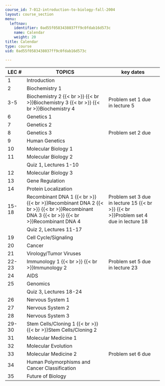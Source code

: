 ```yaml
---
course_id: 7-012-introduction-to-biology-fall-2004
layout: course_section
menu:
  leftnav:
    identifier: 0ad55f0583438037ff9c0fdab16d573c
    name: Calendar
    weight: 20
title: Calendar
type: course
uid: 0ad55f0583438037ff9c0fdab16d573c

---
```


| LEC # | TOPICS | key dates |
| --- | --- | --- |
| 1 | Introduction |  |
| 2 | Biochemistry 1 |  |
| 3-5 | Biochemistry 2  {{< br >}}  {{< br >}}Biochemistry 3  {{< br >}}  {{< br >}}Biochemistry 4 | Problem set 1 due in lecture 5 |
| 6 | Genetics 1 |  |
| 7 | Genetics 2 |  |
| 8 | Genetics 3 | Problem set 2 due |
| 9 | Human Genetics |  |
| 10 | Molecular Biology 1 |  |
| 11 | Molecular Biology 2 |  |
|  | Quiz 1, Lectures 1-10 |  |
| 12 | Molecular Biology 3 |  |
| 13 | Gene Regulation |  |
| 14 | Protein Localization |  |
| 15-18 | Recombinant DNA 1  {{< br >}}  {{< br >}}Recombinant DNA 2  {{< br >}}  {{< br >}}Recombinant DNA 3  {{< br >}}  {{< br >}}Recombinant DNA 4 | Problem set 3 due in lecture 15  {{< br >}}  {{< br >}}Problem set 4 due in lecture 18 |
|  | Quiz 2, Lectures 11-17 |  |
| 19 | Cell Cycle/Signaling |  |
| 20 | Cancer |  |
| 21 | Virology/Tumor Viruses |  |
| 22-23 | Immunology 1  {{< br >}}  {{< br >}}Immunology 2 | Problem set 5 due in lecture 23 |
| 24 | AIDS |  |
| 25 | Genomics |  |
|  | Quiz 3, Lectures 18-24 |  |
| 26 | Nervous System 1 |  |
| 27 | Nervous System 2 |  |
| 28 | Nervous System 3 |  |
| 29-30 | Stem Cells/Cloning 1  {{< br >}}  {{< br >}}Stem Cells/Cloning 2 |  |
| 31 | Molecular Medicine 1 |  |
| 32 | Molecular Evolution |  |
| 33 | Molecular Medicine 2 | Problem set 6 due |
| 34 | Human Polymorphisms and Cancer Classification |  |
| 35 | Future of Biology |